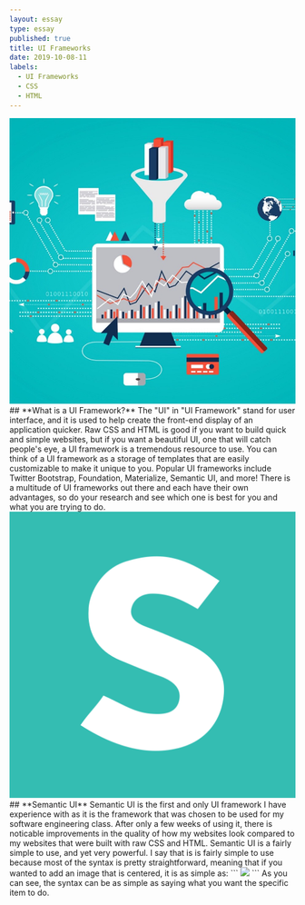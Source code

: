 ```yaml
---
layout: essay
type: essay
published: true
title: UI Frameworks
date: 2019-10-08-11
labels:
  - UI Frameworks
  - CSS
  - HTML
---
```


<img class="ui small right floated rounded image" src="../images/uiframeworks.jpeg">
## **What is a UI Framework?**
The "UI" in "UI Framework" stand for user interface, and it is used to help create the front-end display of an application quicker. Raw CSS and HTML is good if you want to build quick and simple websites, but if you want a beautiful UI, one that will catch people's eye, a UI framework is a tremendous resource to use. You can think of a UI framework as a storage of templates that are easily customizable to make it unique to you. Popular UI frameworks include Twitter Bootstrap, Foundation, Materialize, Semantic UI, and more! There is a multitude of UI frameworks out there and each have their own advantages, so do your research and see which one is best for you and what you are trying to do.

<img class="ui small right floated rounded image" src="../images/semanticui.png">
## **Semantic UI**
Semantic UI is the first and only UI framework I have experience with as it is the framework that was chosen to be used for my software engineering class. After only a few weeks of using it, there is noticable improvements in the quality of how my websites look compared to my websites that were built with raw CSS and HTML. Semantic UI is a fairly simple to use, and yet very powerful. I say that is is fairly simple to use because most of the syntax is pretty straightforward, meaning that if you wanted to add an image that is centered, it is as simple as:
```
<img class="ui centered medium image"
     src="http://courses.ics.hawaii.edu/ics314f19/morea/ui-frameworks/wod-dvine-logo.png">
```
As you can see, the syntax can be as simple as saying what you want the specific item to do. 
